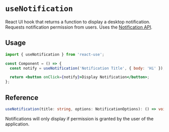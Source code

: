 # `useNotification`

React UI hook that returns a function to display a desktop notification. Requests notification permission from users. Uses the [Notification API](https://developer.mozilla.org/en-US/docs/Web/API/Notification/Notification).

## Usage

```jsx
import { useNotification } from 'react-use';

const Component = () => {
  const notify = useNotification('Notification Title', { body: 'Hi' });

  return <button onClick={notify}>Display Notification</button>;
};
```

## Reference

```ts
useNotification(title: string, options: NotificationOptions): () => void;
```

Notifications will only display if permission is granted by the user of the application.
